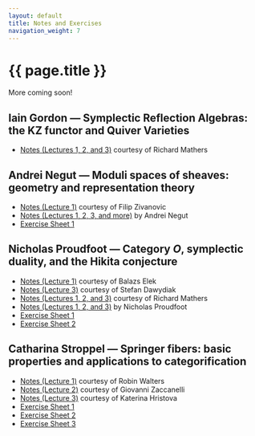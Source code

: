 ```yaml
---
layout: default
title: Notes and Exercises
navigation_weight: 7
---
```


# {{ page.title }}

More coming soon!

## Iain Gordon — Symplectic Reflection Algebras: the KZ functor and Quiver Varieties

* [Notes (Lectures 1, 2, and 3)](assets/notes/gordon-mathers.pdf) courtesy of Richard Mathers

## Andrei Negut — Moduli spaces of sheaves: geometry and representation theory
* [Notes (Lecture 1)](assets/notes/negut-1-zivanovic.pdf) courtesy of Filip Zivanovic
* [Notes (Lectures 1, 2, 3, and more)](assets/notes/negut-negut.pdf) by Andrei Negut
* [Exercise Sheet 1](assets/notes/negut-exercises-1.pdf)

## Nicholas Proudfoot — Category $O$, symplectic duality, and the Hikita conjecture
* [Notes (Lecture 1)](assets/notes/proudfoot-1-elek.pdf) courtesy of Balazs Elek
* [Notes (Lecture 3)](assets/notes/proudfoot-3-dawydiak.pdf) courtesy of Stefan Dawydiak
* [Notes (Lectures 1, 2, and 3)](assets/notes/proudfoot-mathers.pdf) courtesy of Richard Mathers
* [Notes (Lectures 1, 2, and 3)](assets/notes/proudfoot-proudfoot.pdf) by Nicholas Proudfoot
* [Exercise Sheet 1](assets/notes/proudfoot-exercises-1.pdf)
* [Exercise Sheet 2](assets/notes/proudfoot-exercises-2.pdf)

## Catharina Stroppel — Springer fibers: basic properties and applications to categorification
* [Notes (Lecture 1)](assets/notes/stroppel-1-walters.pdf) courtesy of Robin Walters
* [Notes (Lecture 2)](assets/notes/stroppel-2-zaccanelli.pdf) courtesy of Giovanni Zaccanelli
* [Notes (Lecture 3)](assets/notes/stroppel-3-hristova.pdf) courtesy of Katerina Hristova
* [Exercise Sheet 1](assets/notes/stroppel-exercises-1.pdf)
* [Exercise Sheet 2](assets/notes/stroppel-exercises-2.pdf)
* [Exercise Sheet 3](assets/notes/stroppel-exercises-3.pdf)
